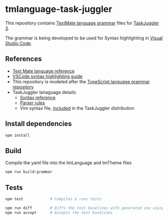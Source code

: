 # tmlanguage-task-juggler

This repository contains [TextMate language grammar][tmlang] files for [TaskJuggler 3].

The grammar is being developed to be used for Syntax highlighting in [Visual Studio Code].

## References

- [Text Mate language reference][tmlang]
- [VSCode syntax highlighting guide]
- This repository is modeled after the [TypeScript language grammar repository]
- TaskJuggler lanaguage details:
  - [Syntax reference]
  - [Parser rules]
  - Vim syntax file, [included][tjp-vim-syntax] in the TaskJuggler distribution


[tmlang]: https://macromates.com/manual/en/language_grammars
[TaskJuggler 3]: https://taskjuggler.org
[Visual Studio Code]: https://code.visualstudio.com/
[VSCode syntax highlighting guide]: https://code.visualstudio.com/api/language-extensions/syntax-highlight-guide
[TypeScript language grammar repository]: https://github.com/microsoft/TypeScript-TmLanguage
[Parser rules]: https://github.com/taskjuggler/TaskJuggler/blob/master/lib/taskjuggler/TjpSyntaxRules.rb
[Syntax reference]: https://taskjuggler.org/tj3/manual/Getting_Started.html#Structure_of_a_TJP_File
[tjp-vim-syntax]: https://taskjuggler.org/tj3/manual/Installation.html#Installing_the_Vim_Support

## Install dependencies
``` sh
npm install
```

## Build

Compile the yaml file into the tmLanguage and tmTheme files

``` sh
npm run build:grammar
```

## Tests

``` sh
npm test            # Compiles & runs tests

npm run diff        # Diffs the test baselines with generated one using tool set in environment variable DIFF
npm run accept      # Accepts the test baselines
```
